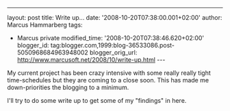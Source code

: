 ---
layout: post
title: Write up...
date: '2008-10-20T07:38:00.001+02:00'
author: Marcus Hammarberg
tags:
  - Marcus
private
modified_time: '2008-10-20T07:38:46.620+02:00'
blogger_id: tag:blogger.com,1999:blog-36533086.post-5050968684963948002
blogger_orig_url: http://www.marcusoft.net/2008/10/write-up.html ---

My current project has been crazy intensive with some really really
tight time-schedules but they are coming to a close soon. This has made
me down-priorities the blogging to a minimum.

I'll try to do some write up to get some of my "findings" in here.
